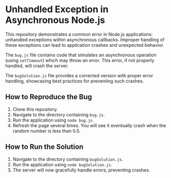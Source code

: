 # Unhandled Exception in Asynchronous Node.js

This repository demonstrates a common error in Node.js applications: unhandled exceptions within asynchronous callbacks.  Improper handling of these exceptions can lead to application crashes and unexpected behavior.

The `bug.js` file contains code that simulates an asynchronous operation (using `setTimeout`) which may throw an error.  This error, if not properly handled, will crash the server.

The `bugSolution.js` file provides a corrected version with proper error handling, showcasing best practices for preventing such crashes.

## How to Reproduce the Bug

1. Clone this repository.
2. Navigate to the directory containing `bug.js`.
3. Run the application using `node bug.js`.
4. Refresh the page several times.  You will see it eventually crash when the random number is less than 0.5.

## How to Run the Solution

1. Navigate to the directory containing `bugSolution.js`.
2. Run the application using `node bugSolution.js`.
3. The server will now gracefully handle errors, preventing crashes.